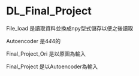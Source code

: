 # DL_Final_Project

File_load 是讀取資料並換成npy型式儲存以便之後讀取

Autoencoder 是4*4*4的

Final_Project_Ori 是以原圖為輸入

Final_Project 是以Autoencoder為輸入

